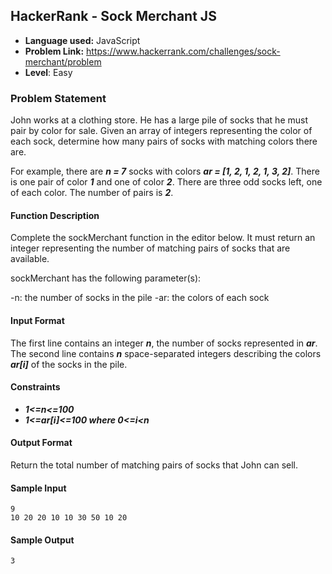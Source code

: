 ## HackerRank - Sock Merchant JS
- **Language used:** JavaScript 
- **Problem Link:** https://www.hackerrank.com/challenges/sock-merchant/problem
- **Level**: Easy


### Problem Statement
John works at a clothing store. He has a large pile of socks that he must pair by color for sale. Given an array of integers representing the color of each sock, determine how many pairs of socks with matching colors there are.

For example, there are _**n = 7**_ socks with colors _**ar = [1, 2, 1, 2, 1, 3, 2]**_. There is one pair of color **_1_** and one of color _**2**_. There are three odd socks left, one of each color. The number of pairs is **_2_**.


#### Function Description

Complete the sockMerchant function in the editor below. It must return an integer representing the number of matching pairs of socks that are available.

sockMerchant has the following parameter(s):

-n: the number of socks in the pile
-ar: the colors of each sock


#### Input Format

The first line contains an integer **_n_**, the number of socks represented in **_ar_**. 
The second line contains **_n_** space-separated integers describing the colors **_ar[i]_** of the socks in the pile.


#### Constraints

- **_1<=n<=100_**
- **_1<=ar[i]<=100 where 0<=i<n_**


#### Output Format

Return the total number of matching pairs of socks that John can sell.


#### Sample Input 

```
9
10 20 20 10 10 30 50 10 20
```

#### Sample Output

```
3
```
